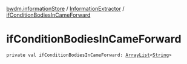 [bwdm.informationStore](../index.md) / [InformationExtractor](index.md) / [ifConditionBodiesInCameForward](./if-condition-bodies-in-came-forward.md)

# ifConditionBodiesInCameForward

`private val ifConditionBodiesInCameForward: `[`ArrayList`](https://kotlinlang.org/api/latest/jvm/stdlib/kotlin.collections/-array-list/index.html)`<`[`String`](https://kotlinlang.org/api/latest/jvm/stdlib/kotlin/-string/index.html)`>`